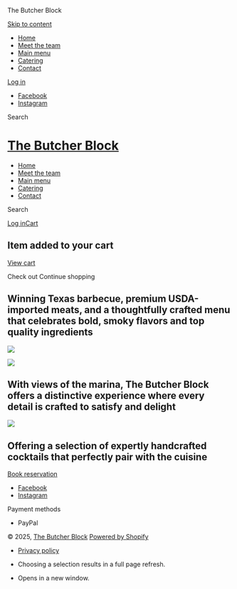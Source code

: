 The Butcher Block


[Skip to content](#MainContent)

* [Home](/)
* [Meet the team](/pages/copy-of-meet-the-team-33)
* [Main menu](/pages/meet-the-team)
* [Catering](/pages/boat-catering)
* [Contact](/pages/contact)

[Log in](https://shopify.com/71700644053/account?locale=en®ion_country=US)

* [Facebook](https://www.facebook.com/profile.php?id=61566868287407)
* [Instagram](https://www.instagram.com/butcherblockmpv/)












Search

[The Butcher Block](/)
======================

* [Home](/)
* [Meet the team](/pages/copy-of-meet-the-team-33)
* [Main menu](/pages/meet-the-team)
* [Catering](/pages/boat-catering)
* [Contact](/pages/contact)

Search

[Log in](https://shopify.com/71700644053/account?locale=en®ion_country=US)[Cart](/cart)



Item added to your cart
-----------------------

[View cart](/cart)


Check out
Continue shopping



Winning Texas barbecue, premium USDA-imported meats, and a thoughtfully crafted menu that celebrates bold, smoky flavors and top quality ingredients
----------------------------------------------------------------------------------------------------------------------------------------------------

![](//www.butcherblockmpv.com/cdn/shop/files/RMS_7232.jpg?v=1734627387&width=3840)

![](//www.butcherblockmpv.com/cdn/shop/files/IMG_0144.png?v=1735241808&width=1500)

With views of the marina, The Butcher Block offers a distinctive experience where every detail is crafted to satisfy and delight
--------------------------------------------------------------------------------------------------------------------------------

![](//www.butcherblockmpv.com/cdn/shop/files/RMS_7239.jpg?v=1734627387&width=1500)

Offering a selection of expertly handcrafted cocktails that perfectly pair with the cuisine
-------------------------------------------------------------------------------------------

[Book reservation](/pages/contact)



* [Facebook](https://www.facebook.com/profile.php?id=61566868287407)
* [Instagram](https://www.instagram.com/butcherblockmpv/)

Payment methods

* PayPal

© 2025, [The Butcher Block](/)
[Powered by Shopify](//es.shopify.com?utm_campaign=poweredby&utm_medium=shopify&utm_source=onlinestore)

* [Privacy policy](/policies/privacy-policy)

* Choosing a selection results in a full page refresh.
* Opens in a new window.